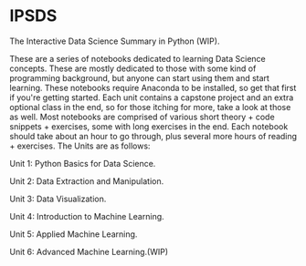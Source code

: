 # IPSDS

The Interactive Data Science Summary in Python (WIP). 

These are a series of notebooks dedicated to learning Data Science concepts. These are mostly dedicated to those with some kind of
programming background, but anyone can start using them and start learning. These notebooks require Anaconda to be installed, so 
get that first if you're getting started. Each unit contains a capstone project and an extra optional class in the end, so for those 
itching for more, take a look at those as well. Most notebooks are comprised of various short theory + code snippets + exercises, some 
with long exercises in the end. Each notebook should take about an hour to go through, plus several more hours of reading + exercises.
The Units are as follows:

Unit 1: Python Basics for Data Science.

Unit 2: Data Extraction and Manipulation.

Unit 3: Data Visualization.

Unit 4: Introduction to Machine Learning.

Unit 5: Applied Machine Learning.

Unit 6: Advanced Machine Learning.(WIP)
